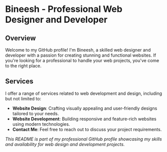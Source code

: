 # Bineesh - Professional Web Designer and Developer

## Overview

Welcome to my GitHub profile! I'm Bineesh, a skilled web designer and developer with a passion for creating stunning and functional websites. If you're looking for a professional to handle your web projects, you've come to the right place.

## Services

I offer a range of services related to web development and design, including but not limited to:

- **Website Design**: Crafting visually appealing and user-friendly designs tailored to your needs.
- **Website Development**: Building responsive and feature-rich websites using modern technologies.
- **Contact Me**: Feel free to reach out to discuss your project requirements.

*This README is part of my professional GitHub profile showcasing my skills and availability for web design and development projects.*
